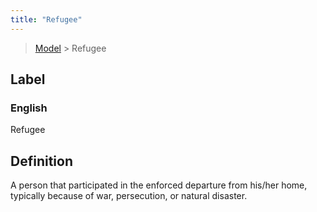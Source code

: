 ```yaml
---
title: "Refugee"
---
```


> [Model](./../) > Refugee

## Label

### English
Refugee


## Definition
A person that participated in the enforced departure from his/her home, typically because of war, persecution, or natural disaster. 


    
